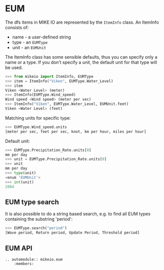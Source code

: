 # EUM

The dfs items in MIKE IO are represented by the `ItemInfo` class. 
An ItemInfo consists of:

* name - a user-defined string 
* type - an `EUMType` 
* unit - an `EUMUnit`

The ItemInfo class has some sensible defaults, thus you can specify only a name or a type. If you don't specify a unit, the default unit for that type will be used.

```python
>>> from mikeio import ItemInfo, EUMType
>>> item = ItemInfo("Viken", EUMType.Water_Level)
>>> item
Viken <Water Level> (meter)
>>> ItemInfo(EUMType.Wind_speed)
Wind speed <Wind speed> (meter per sec)
>>> ItemInfo("Viken", EUMType.Water_Level, EUMUnit.feet)
Viken <Water Level> (feet)
```

Matching units for specific type:
```python
>>> EUMType.Wind_speed.units
[meter per sec, feet per sec, knot, km per hour, miles per hour]
```

Default unit:
```python
>>> EUMType.Precipitation_Rate.units[0]
mm per day
>>> unit = EUMType.Precipitation_Rate.units[0]
>>> unit
mm per day
>>> type(unit)
<enum 'EUMUnit'>
>>> int(unit)
2004
```

## EUM type search

It is also possible to do a string based search, e.g. to find all EUM types containing the substring 'period':

```python
>>> EUMType.search("period")
[Wave period, Return period, Update Period, Threshold period]
```


## EUM API

```{eval-rst}
.. automodule:: mikeio.eum
	:members:
```
